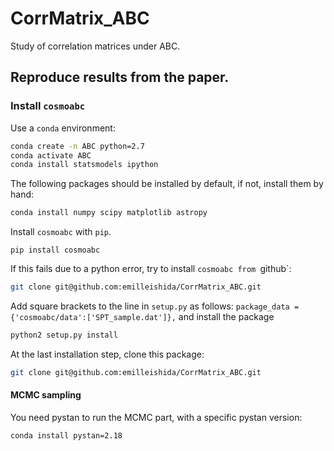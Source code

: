 # CorrMatrix_ABC
Study of correlation matrices under ABC.

## Reproduce results from the paper.

### Install ```cosmoabc```

Use a `conda` environment:
```bash
conda create -n ABC python=2.7
conda activate ABC
conda install statsmodels ipython
```

The following packages should be installed by default, if not, install them by hand:
```bash
conda install numpy scipy matplotlib astropy
```

Install `cosmoabc` with `pip`.
```
pip install cosmoabc
```
If this fails due to a python error, try to install `cosmoabc from `github`:
```bash
git clone git@github.com:emilleishida/CorrMatrix_ABC.git
```
Add square brackets to the line in `setup.py` as follows:
`package_data = {'cosmoabc/data':['SPT_sample.dat']},`
and install the package
```bash
python2 setup.py install
```

At the last installation step, clone this package:
```bash
git clone git@github.com:emilleishida/CorrMatrix_ABC.git
```

#### MCMC sampling

You need pystan to run the MCMC part, with a specific pystan version:
```bash
conda install pystan=2.18
```
